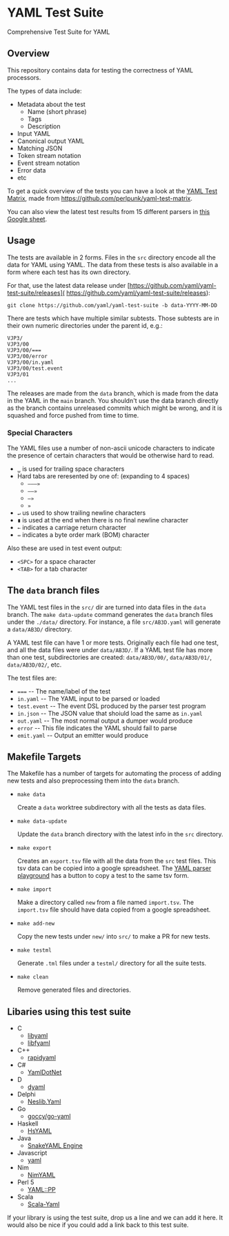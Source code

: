 YAML Test Suite
===============

Comprehensive Test Suite for YAML

## Overview

This repository contains data for testing the correctness of YAML processors.

The types of data include:

* Metadata about the test
  * Name (short phrase)
  * Tags
  * Description
* Input YAML
* Canonical output YAML
* Matching JSON
* Token stream notation
* Event stream notation
* Error data
* etc

To get a quick overview of the tests you can have a look at the [YAML Test
Matrix](http://matrix.yaml.info/), made from
<https://github.com/perlpunk/yaml-test-matrix>.

You can also view the latest test results from 15 different parsers in
[this Google sheet](https://tinyurl.com/2p97ah8a).

## Usage

The tests are available in 2 forms.
Files in the `src` directory encode all the data for YAML using YAML.
The data from these tests is also available in a form where each test
has its own directory.

For that, use the latest data release under
[https://github.com/yaml/yaml-test-suite/releases](
https://github.com/yaml/yaml-test-suite/releases):

    git clone https://github.com/yaml/yaml-test-suite -b data-YYYY-MM-DD

There are tests which have multiple similar subtests. Those subtests are
in their own numeric directories under the parent id, e.g.:

    VJP3/
    VJP3/00
    VJP3/00/===
    VJP3/00/error
    VJP3/00/in.yaml
    VJP3/00/test.event
    VJP3/01
    ...


The releases are made from the `data` branch, which is made from the data in
the YAML in the `main` branch.
You shouldn't use the data branch directly as the branch contains unreleased
commits which might be wrong, and it is squashed and force pushed from time to
time.

### Special Characters

The YAML files use a number of non-ascii unicode characters to indicate the
presence of certain characters that would be otherwise hard to read.

* `␣` is used for trailing space characters
* Hard tabs are reresented by one of:  (expanding to 4 spaces)
  * `———»`
  * `——»`
  * `—»`
  * `»`
* `↵` us used to show trailing newline characters
* `∎` is used at the end when there is no final newline character
* `←` indicates a carriage return character
* `⇔` indicates a byte order mark (BOM) character

Also these are used in test event output:

* `<SPC>` for a space character
* `<TAB>` for a tab character

## The `data` branch files

The YAML test files in the `src/` dir are turned into data files in the `data`
branch.
The `make data-update` command generates the `data` branch files under the
`./data/` directory.
For instance, a file `src/AB3D.yaml` will generate a `data/AB3D/` directory.

A YAML test file can have 1 or more tests.
Originally each file had one test, and all the data files were under
`data/AB3D/`.
If a YAML test file has more than one test, subdirectories are created:
`data/AB3D/00/`, `data/AB3D/01/`, `data/AB3D/02/`, etc.

The test files are:

* `===` -- The name/label of the test
* `in.yaml` -- The YAML input to be parsed or loaded
* `test.event` -- The event DSL produced by the parser test program
* `in.json` -- The JSON value that shoiuld load the same as `in.yaml`
* `out.yaml` -- The most normal output a dumper would produce
* `error` -- This file indicates the YAML should fail to parse
* `emit.yaml` -- Output an emitter would produce

## Makefile Targets

The Makefile has a number of targets for automating the process of adding new
tests and also preprocessing them into the `data` branch.

* `make data`

  Create a `data` worktree subdirectory with all the tests as data files.

* `make data-update`

  Update the `data` branch directory with the latest info in the `src`
  directory.

* `make export`

  Creates an `export.tsv` file with all the data from the `src` test files.
  This tsv data can be copied into a google spreadsheet.
  The [YAML parser playground](https://play.yaml.io/main/parser) has a button
  to copy a test to the same tsv form.

* `make import`

  Make a directory called `new` from a file named `import.tsv`.
  The `import.tsv` file should have data copied from a google spreadsheet.

* `make add-new`

  Copy the new tests under `new/` into `src/` to make a PR for new tests.

* `make testml`

  Generate `.tml` files under a `testml/` directory for all the suite tests.

* `make clean`

  Remove generated files and directories.

## Libaries using this test suite

* C
  * [libyaml](https://github.com/yaml/libyaml)
  * [libfyaml](https://github.com/pantoniou/libfyaml)
* C++
  * [rapidyaml](https://github.com/biojppm/rapidyaml)
* C#
  * [YamlDotNet](https://github.com/aaubry/YamlDotNet)
* D
  * [dyaml](https://github.com/dlang-community/D-YAML)
* Delphi
  * [Neslib.Yaml](https://github.com/neslib/Neslib.Yaml)
* Go
  * [goccy/go-yaml](https://github.com/goccy/go-yaml)
* Haskell
  * [HsYAML](https://github.com/haskell-hvr/HsYAML)
* Java
  * [SnakeYAML Engine](https://bitbucket.org/asomov/snakeyaml-engine)
* Javascript
  * [yaml](https://github.com/eemeli/yaml)
* Nim
  * [NimYAML](https://github.com/flyx/NimYAML)
* Perl 5
  * [YAML::PP](https://github.com/perlpunk/YAML-PP-p5)
* Scala
  * [Scala-Yaml](https://github.com/VirtusLab/scala-yaml)

If your library is using the test suite, drop us a line and we can add it here.
It would also be nice if you could add a link back to this test suite.
